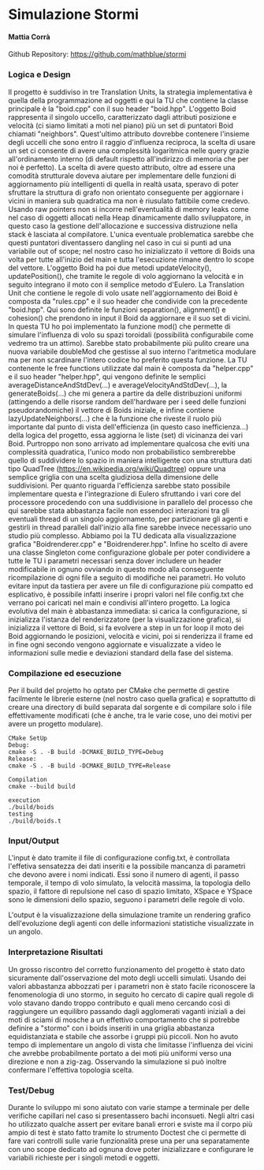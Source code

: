 # Simulazione Stormi

#### Mattia Corrà
Github Repository: https://github.com/mathblue/stormi

### Logica e Design 
Il progetto è suddiviso in tre Translation Units, la strategia implementativa è quella della programmazione ad oggetti e qui la TU che contiene la classe principale è la "boid.cpp" con il suo header "boid.hpp". L'oggetto Boid rappresenta il singolo uccello, caratterizzato dagli attributi posizione e velocità (ci siamo limitati a moti nel piano) più un set di puntatori Boid chiamati "neighbors". Quest'ultimo attributo dovrebbe contenere l'insieme degli uccelli che sono entro il raggio d'influenza reciproca, la scelta di usare un set ci consente di avere una complessità logaritmica nelle query grazie all'ordinamento interno (di default rispetto all'indirizzo di memoria che per noi è perfetto).  La scelta di avere questo attributo, oltre ad essere una comodità strutturale doveva aiutare per implementare delle funzioni di aggiornamento più intelligenti di quella in realtà usata, speravo di poter sfruttare la struttura di grafo non orientato conseguente per aggiornare i vicini in maniera sub quadratica ma non è riusulato fattibile come credevo.
Usando raw pointers non si incorre nell'eventualità di memory leaks come nel caso di oggetti allocati nella Heap dinamicamente dallo sviluppatore, in questo caso la gestione dell'allocazione e successiva distruzione nella stack è lasciata al compilatore. L'unica eventuale problematica sarebbe che questi puntatori diventassero dangling nel caso in cui si punti ad una variabile out of scope; nel nostro caso ho inizializzato il vettore di Boids una volta per tutte all'inizio del main e tutta l'esecuzione rimane dentro lo scope del vettore.
L'oggetto Boid ha poi due metodi updateVelocity(), updatePosition(), che tramite le regole di volo aggiornano la velocità e in seguito integrano il moto con il semplice metodo d'Eulero.
La Translation Unit che contiene le regole di volo usate nell'aggiornamento dei Boid è composta da "rules.cpp" e il suo header che condivide con la precedente "boid.hpp". Qui sono definite le funzioni separation(), alignment() e cohesion() che prendono in input il Boid da aggiornare e il suo set di vicini. In questa TU ho poi implementato la funzione mod() che permette di simulare l'influenza di volo su spazi toroidali (possibilità configurabile come vedremo tra un attimo). Sarebbe stato probabilmente più pulito creare una nuova variabile doubleMod che gestisse al suo interno l'aritmetica modulare ma per non scardinare l'intero codice ho preferito questa funzione.
La TU contenente le free functions utilizzate dal main è composta da "helper.cpp" e il suo header "helper.hpp", qui vengono definite le semplici averageDistanceAndStdDev(...) e averageVelocityAndStdDev(...), la generateBoids(...) che mi genera a partire da delle distribuzioni uniformi (attingendo a delle risorse random dell'hardware per i seed delle funzioni pseudorandomiche) il vettore di Boids iniziale, e infine contiene  lazyUpdateNeighbors(...) che è la funzione che riveste il ruolo più importante dal punto di vista dell'efficienza (in questo caso inefficienza...) della logica del progetto, essa aggiorna le liste (set) di vicinanza dei vari Boid. Purtroppo non sono arrivato ad implementare qualcosa che eviti una complessità quadratica, l'unico modo non probabilistico sembrerebbe quello di suddividere lo spazio in maniera intelligente con una struttura dati tipo QuadTree (https://en.wikipedia.org/wiki/Quadtree) oppure una semplice griglia con una scelta giudiziosa della dimensione delle suddivisioni.
Per quanto riguarda l'efficienza sarebbe stato possibile implementare questa e l'integrazione di Eulero sfruttando i vari core del processore procedendo con una suddivisione in parallelo del processo che qui sarebbe stata abbastanza facile non essendoci interazioni tra gli eventuali thread di un singolo aggiornamento, per partizionare gli agenti e gestirli in thread paralleli dall'inizio alla fine sarebbe invece necessario uno studio più complesso.
Abbiamo poi la TU dedicata alla visualizzazione grafica "Boidrenderer.cpp" e "Boidrenderer.hpp".
Infine ho scelto di avere una classe Singleton come configurazione globale per poter condividere a tutte le TU i parametri necessari senza dover includere un header modificabile in ognuno ovviando in questo modo alla conseguente ricompilazione di ogni file a seguito di modifiche nei parametri. Ho voluto evitare input da tastiera per avere un file di configurazione più compatto ed esplicativo, è possibile infatti inserire i propri valori nel file config.txt che verrano poi caricati nel main e condivisi all'intero progetto.
La logica evolutiva del main è abbastanza immediata: si carica la configurazione, si inizializza l'istanza del renderizzatore (per la visualizzazione grafica), si inizializza il vettore di Boid, si fa evolvere a step in un for loop il moto dei Boid aggiornando le posizioni, velocità e vicini, poi si renderizza il frame ed in fine ogni secondo vengono aggiornate e visualizzate a video le informazioni sulle medie e deviazioni standard della fase del sistema.

### Compilazione ed esecuzione
Per il build del projetto ho optato per CMake che permette di gestire facilmente le librerie esterne (nel nostro caso quella grafica) e soprattutto di creare una directory di build separata dal sorgente e di compilare solo i file effettivamente modificati (che è anche, tra le varie cose, uno dei motivi per avere un progetto modulare).

```
CMake SetUp
Debug:
cmake -S . -B build -DCMAKE_BUILD_TYPE=Debug
Release:
cmake -S . -B build -DCMAKE_BUILD_TYPE=Release

Compilation
cmake --build build

execution
./build/boids
testing
./build/boids.t

```

### Input/Output
L'input è dato tramite il file di configurazione config.txt, è controllata l'effetiva sensatezza dei dati inseriti e la possibile mancanza di parametri che devono avere i nomi indicati. Essi sono il numero di agenti, il passo temporale, il tempo di volo simulato, la velocità massima, la topologia dello spazio, il fattore di repulsione nel caso di spazio limitato, XSpace e YSpace sono le dimensioni dello spazio, seguono i parametri delle regole di volo.

L'output è la visualizzazione della simulazione tramite un rendering grafico dell'evoluzione degli agenti con delle informazioni statistiche visualizzate in un angolo.

### Interpretazione Risultati
Un grosso riscontro del corretto funzionamento del progetto è stato dato sicuramente dall'osservazione del moto degli uccelli simulati. Usando dei valori abbastanza abbozzati per i parametri non è stato facile riconoscere la fenomenologia di uno stormo, in seguito ho cercato di capire quali regole di volo stavano dando troppo contributo e quali meno cercando così di raggiungere un equilibro passando dagli agglomerati vaganti iniziali a dei moti di sciami di mosche a un effettivo comportamento che si potrebbe definire a "stormo" con i boids inseriti in una griglia abbastanza equidistanziata e stabile che assorbe i gruppi più piccoli.
Non ho avuto tempo di implementare un angolo di vista che limitasse l'influenza dei vicini che avrebbe probabilmente portato a dei moti più uniformi verso una direzione e non a zig-zag.
Osservando la simulazione si può inoltre confermare l'effettiva topologia scelta.

### Test/Debug
Durante lo sviluppo mi sono aiutato con varie stampe a terminale per delle verifiche capillari nel caso si presentassero bachi inconsueti.
Negli altri casi ho utilizzato qualche assert per evitare banali errori e sviste ma il corpo più ampio di test è stato fatto tramite lo strumento Doctest che ci permette di fare vari controlli sulle varie funzionalità prese una per una separatamente con uno scope dedicato ad ognuna dove poter inizializzare e configurare le variabili richieste per i singoli metodi e oggetti.





